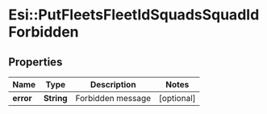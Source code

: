 # Esi::PutFleetsFleetIdSquadsSquadIdForbidden

## Properties
Name | Type | Description | Notes
------------ | ------------- | ------------- | -------------
**error** | **String** | Forbidden message | [optional] 


